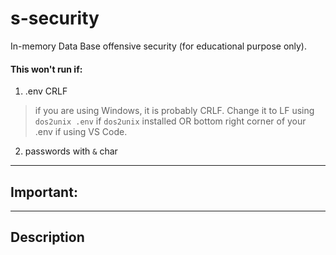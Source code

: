 # s-security
In-memory Data Base offensive security (for educational purpose only).

#### This won't run if:
1. .env CRLF
> if you are using Windows, it is probably CRLF.
> Change it to LF using `dos2unix .env` if `dos2unix` installed OR bottom right corner of your .env if using VS Code.
2. passwords with `&` char

---
## Important:

---
## Description
